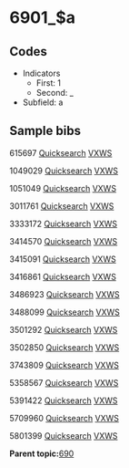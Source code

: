 # 6901\_$a

## Codes

-   Indicators
    -   First: 1
    -   Second: \_
-   Subfield: a

## Sample bibs

615697 [Quicksearch](https://search.library.yale.edu/catalog/615697) [VXWS](http://prodorbis.library.yale.edu:7014/vxws/GetHoldingsService?bibId=615697)

1049029 [Quicksearch](https://search.library.yale.edu/catalog/1049029) [VXWS](http://prodorbis.library.yale.edu:7014/vxws/GetHoldingsService?bibId=1049029)

1051049 [Quicksearch](https://search.library.yale.edu/catalog/1051049) [VXWS](http://prodorbis.library.yale.edu:7014/vxws/GetHoldingsService?bibId=1051049)

3011761 [Quicksearch](https://search.library.yale.edu/catalog/3011761) [VXWS](http://prodorbis.library.yale.edu:7014/vxws/GetHoldingsService?bibId=3011761)

3333172 [Quicksearch](https://search.library.yale.edu/catalog/3333172) [VXWS](http://prodorbis.library.yale.edu:7014/vxws/GetHoldingsService?bibId=3333172)

3414570 [Quicksearch](https://search.library.yale.edu/catalog/3414570) [VXWS](http://prodorbis.library.yale.edu:7014/vxws/GetHoldingsService?bibId=3414570)

3415091 [Quicksearch](https://search.library.yale.edu/catalog/3415091) [VXWS](http://prodorbis.library.yale.edu:7014/vxws/GetHoldingsService?bibId=3415091)

3416861 [Quicksearch](https://search.library.yale.edu/catalog/3416861) [VXWS](http://prodorbis.library.yale.edu:7014/vxws/GetHoldingsService?bibId=3416861)

3486923 [Quicksearch](https://search.library.yale.edu/catalog/3486923) [VXWS](http://prodorbis.library.yale.edu:7014/vxws/GetHoldingsService?bibId=3486923)

3488099 [Quicksearch](https://search.library.yale.edu/catalog/3488099) [VXWS](http://prodorbis.library.yale.edu:7014/vxws/GetHoldingsService?bibId=3488099)

3501292 [Quicksearch](https://search.library.yale.edu/catalog/3501292) [VXWS](http://prodorbis.library.yale.edu:7014/vxws/GetHoldingsService?bibId=3501292)

3502850 [Quicksearch](https://search.library.yale.edu/catalog/3502850) [VXWS](http://prodorbis.library.yale.edu:7014/vxws/GetHoldingsService?bibId=3502850)

3743809 [Quicksearch](https://search.library.yale.edu/catalog/3743809) [VXWS](http://prodorbis.library.yale.edu:7014/vxws/GetHoldingsService?bibId=3743809)

5358567 [Quicksearch](https://search.library.yale.edu/catalog/5358567) [VXWS](http://prodorbis.library.yale.edu:7014/vxws/GetHoldingsService?bibId=5358567)

5391422 [Quicksearch](https://search.library.yale.edu/catalog/5391422) [VXWS](http://prodorbis.library.yale.edu:7014/vxws/GetHoldingsService?bibId=5391422)

5709960 [Quicksearch](https://search.library.yale.edu/catalog/5709960) [VXWS](http://prodorbis.library.yale.edu:7014/vxws/GetHoldingsService?bibId=5709960)

5801399 [Quicksearch](https://search.library.yale.edu/catalog/5801399) [VXWS](http://prodorbis.library.yale.edu:7014/vxws/GetHoldingsService?bibId=5801399)

**Parent topic:**[690](../../tags/690/690.md)

